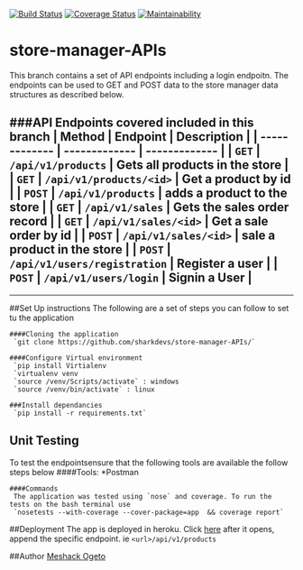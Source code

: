 [![Build Status](https://travis-ci.org/sharkdevs/store-manager-APIs.svg?branch=ft-user-login-161342592)](https://travis-ci.org/sharkdevs/store-manager-APIs)
[![Coverage Status](https://coveralls.io/repos/github/sharkdevs/store-manager-APIs/badge.svg?branch=ft-user-login-161342592)](https://coveralls.io/github/sharkdevs/store-manager-APIs?branch=ft-user-login-161342592)
[![Maintainability](https://api.codeclimate.com/v1/badges/38e88c5668ba8d8b0045/maintainability)](https://codeclimate.com/github/sharkdevs/store-manager-APIs/maintainability) 
# store-manager-APIs
This branch contains a set of API endpoints including a login endpoitn. The endpoints can be used to GET and POST data to the store manager data structures as described below.

###API Endpoints covered included in this branch
| Method        |       Endpoint          |         Description          |
| ------------- |       -------------     |         -------------        |
| `GET`         | `/api/v1/products`      |  Gets all products in the store |
| `GET`         | `/api/v1/products/<id>` | Get a product by id |
| `POST`        | `/api/v1/products`      |   adds a product to the store |
| `GET`         | `/api/v1/sales`         |  Gets the sales order record |
| `GET`         | `/api/v1/sales/<id>`    | Get a sale order by id |
| `POST`        | `/api/v1/sales/<id>`    |   sale a product in the store |
| `POST`        | `/api/v1/users/registration`    |  Register a user |
| `POST`        | `/api/v1/users/login`  | Signin a User |
-----------------------------------------------------

------
##Set Up instructions
The following are a set of steps you can follow to set tu the application

    ####Cloning the application
     `git clone https://github.com/sharkdevs/store-manager-APIs/`

    ####Configure Virtual environment
     `pip install Virtialenv
     `virtualenv venv
     `source /venv/Scripts/activate` : windows  
     `source /venv/bin/activate` : linux

    ###Install dependancies
     `pip install -r requirements.txt`
    
## Unit Testing
To test the endpointsensure that the following tools are available the follow steps below
    ####Tools:
     *Postman

    ####Commands
     The application was tested using `nose` and coverage. To run the tests on the bash terminal use
     `nosetests --with-coverage --cover-package=app  && coverage report`
##Deployment
The app is deployed in heroku. Click [here](https://shark-store-manager.herokuapp.com/)
after it opens, append the specific endpoint. ie `<url>/api/v1/products`

##Author
[Meshack Ogeto ](https://github.com/sharkdevs)